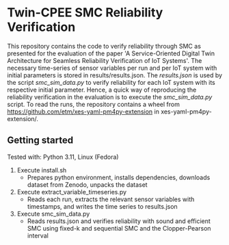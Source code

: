 # Twin-CPEE SMC Reliability Verification

This repository contains the code to verify reliability through SMC as presented for the evaluation of the paper 'A Service-Oriented Digital Twin Architecture for Seamless Reliability Verification of IoT Systems'.
The necessary time-series of sensor variables per run and per IoT system with initial parameters is stored in results/results.json.
The *results.json* is used by the script *smc_sim_data.py* to verify reliability for each IoT system with its respective initial parameter.
Hence, a quick way of reproducing the reliability verification in the evaluation is to execute the  *smc_sim_data.py* script. 
To read the runs, the repository contains a wheel from https://github.com/etm/xes-yaml-pm4py-extension in xes-yaml-pm4py-extension/.

## Getting started
Tested with: Python 3.11, Linux (Fedora)


1. Execute install.sh 
   - Prepares python environment, installs dependencies, downloads dataset from Zenodo, unpacks the dataset
2. Execute extract_variable_timeseries.py
   - Reads each run, extracts the relevant sensor variables with timestamps, and writes the time series to results.json
3. Execute smc_sim_data.py
   - Reads results.json and verifies reliability with sound and efficient SMC using fixed-k and sequential SMC and the Clopper-Pearson interval
